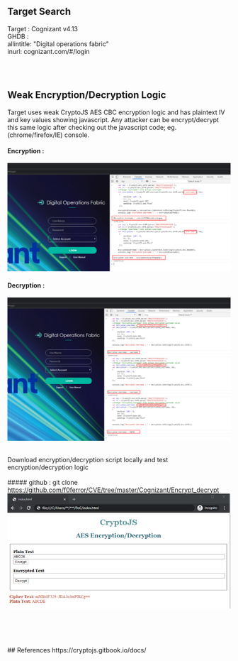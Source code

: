 ## Target Search 

Target : Cognizant v4.13 <br />
GHDB : 
<br />allintitle: "Digital operations fabric"
<br />inurl: cognizant.com/#/login
	
<br />
<br />

## Weak Encryption/Decryption Logic
Target uses weak CryptoJS AES CBC encryption logic and has plaintext IV and key values showing javascript. Any attacker can be encrypt/decrypt this same logic after checking out the javascript code; eg. (chrome/firefox/IE) console.
<br />

#### Encryption :
![image](https://github.com/f0ferror/CVE/blob/master/Cognizant/Encrypt_decrypt/poc_screenshot/weak_encryption_PoC.png)
<br />

#### Decryption : 
![image](https://github.com/f0ferror/CVE/blob/master/Cognizant/Encrypt_decrypt/poc_screenshot/weak_decryption_PoC.png)
<br />
<br />

Download encryption/decryption script locally and test encryption/decryption logic 
<br /><br />##### github : git clone https://github.com/f0ferror/CVE/tree/master/Cognizant/Encrypt_decrypt
<br />
![image](https://github.com/f0ferror/CVE/blob/master/Cognizant/Encrypt_decrypt/poc_screenshot/cryptojs_code.png)


<br />
<br /><br />
<br />
## References 
https://cryptojs.gitbook.io/docs/
